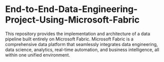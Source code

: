 # End-to-End-Data-Engineering-Project-Using-Microsoft-Fabric
This repository provides the implementation and architecture of a data pipeline built entirely on Microsoft Fabric. Microsoft Fabric is a comprehensive data platform that seamlessly integrates data engineering, data science, analytics, real-time automation, and business intelligence, all within one unified environment.
